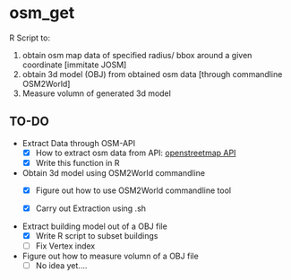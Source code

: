 # osm_get

R Script to:

1. obtain osm map data of specified radius/ bbox around a given coordinate [immitate JOSM]
2. obtain 3d model (OBJ) from obtained osm data [through commandline OSM2World]
3. Measure volumn of generated 3d model  

## TO-DO

* Extract Data through OSM-API 
	- [x] How to extract osm data from API: [openstreetmap API](http://wiki.openstreetmap.org/wiki/Downloading_data#Choose_your_region)
	- [x] Write this function in R
* Obtain 3d model using OSM2World commandline
	- [x] Figure out how to use OSM2World commandline tool
	- [x] Carry out Extraction using .sh

	
* Extract building model out of a OBJ file
 	- [x] Write R script to subset buildings
 	- [ ] Fix Vertex index
	
* Figure out how to measure volumn of a OBJ file
	- [ ] No idea yet....
